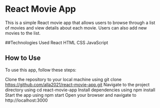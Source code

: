 # React Movie App
This is a simple React movie app that allows users to browse through a list of movies and view details about each movie. Users can also add new movies to the list.

##Technologies Used
React
HTML
CSS
JavaScript

## How to Use
To use this app, follow these steps:

Clone the repository to your local machine using git clone https://github.com/alla2021/react-movie-app.git
Navigate to the project directory using cd react-movie-app
Install dependencies using npm install
Start the app using npm start
Open your browser and navigate to http://localhost:3000